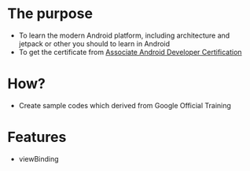 # The purpose
- To learn the modern Android platform, including architecture and jetpack or other you should to learn in Android
- To get the certificate from [Associate Android Developer Certification](https://grow.google/certificates/android-developer/#?modal_active=none)

# How?
- Create sample codes which derived from Google Official Training


# Features
- viewBinding

